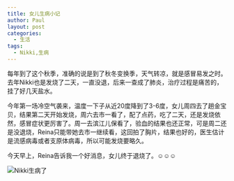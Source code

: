 ```yaml
---
title: 女儿生病小记
author: Paul
layout: post
categories:
  - 生活
tags:
  - Nikki,生病
---
```


每年到了这个秋季，准确的说是到了秋冬变换季，天气转凉，就是感冒易发之时。去年Nikki也是发烧了二天，一直没退，后来一查成了肺炎，治疗过程是痛苦的，挂了好几天盐水。

今年第一场冷空气袭来，温度一下子从近20度降到了3-6度，女儿周四去了趟金宝贝，结果第二天开始发烧，周六去市一看了，配了点药，吃了二天，还是发烧依然，感冒症状更厉害了。周一去滨江儿保看了，验血的结果也还正常，可是周二还是没退烧，Reina只能带她去市一继续看，这回拍了胸片，结果也好的，医生估计是流感病毒或者支原体病毒，所以可能发烧要略久。

今天早上，Reina告诉我一个好消息，女儿终于退烧了。☺️☺️☺️

![Nikki生病了](http://img.hz.mk/2016-1012/065247.jpg!400px)